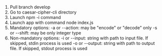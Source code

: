 1. Pull branch develop
2. Go to caesar-cipher-cli directory
3. Launch npm -i command
4. Launch app with command node index.js
5. Mandatory options:
    -a or --action: may be "encode" or "decode" only
    -s or --shift: may be only integer type
6. Non-mandatory options:
    -i or --input: string with path to input file. If skipped, stdin process is used
    -o or --output: string with path to output file. If skipped, stdout process is used